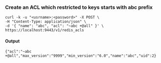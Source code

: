 
### Create an ACL which restricted to keys starts with abc prefix
```
curl -k -u "<usrname>:<password>" -X POST \
-H "Content-Type: application/json" \
-d '{ "name": "abc", "acl": "~abc +@all" }' \
https://localhost:9443/v1/redis_acls
```
#### Output
```
{"acl":"~abc +@all","max_version":"9999","min_version":"6.0","name":"abc","uid":2}
```


